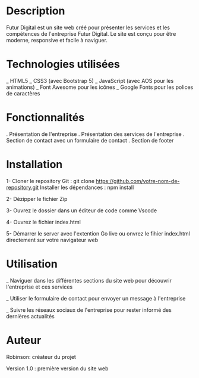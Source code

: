 # Description
Futur Digital est un site web créé pour présenter les services et les compétences de l'entreprise Futur Digital. Le site est conçu pour être moderne, responsive et facile à naviguer.

# Technologies utilisées
_ HTML5
_ CSS3 (avec Bootstrap 5)
_ JavaScript (avec AOS pour les animations)
_ Font Awesome pour les icônes
_ Google Fonts pour les polices de caractères

# Fonctionnalités
. Présentation de l'entreprise
. Présentation des services de l'entreprise
. Section de contact avec un formulaire de contact
. Section de footer


# Installation
1- Cloner le repository Git : git clone https://github.com/votre-nom-de-repository.git
Installer les dépendances : npm install

2- Dézipper le fichier Zip

3- Ouvrez le dossier dans un éditeur de code comme Vscode

4- Ouvrez le fichier index.html

5- Démarrer le server avec l'extention Go live ou onvrez le fihier index.html directement sur votre navigateur web


# Utilisation

_ Naviguer dans les différentes sections du site web pour découvrir l'entreprise et ces services

_ Utiliser le formulaire de contact pour envoyer un message à l'entreprise

_ Suivre les réseaux sociaux de l'entreprise pour rester informé des dernières actualités


# Auteur
Robinson: créateur du projet

Version 1.0 : première version du site web
